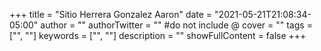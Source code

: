 +++
title = "Sitio Herrera Gonzalez Aaron"
date = "2021-05-21T21:08:34-05:00"
author = ""
authorTwitter = "" #do not include @
cover = ""
tags = ["", ""]
keywords = ["", ""]
description = ""
showFullContent = false
+++
